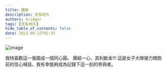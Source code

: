 ```yaml
---
title: 團結
description: 天長地久
authors: bridger
tags: [天長地久]
hide_table_of_contents: false
date: 2023-08-12T02:33
---
```



![image](https://e.brid.cf/i/2023/08/12/nun0th.webp)

<!-- truncate -->

我特喜歡這一張圍成一個同心圓。
團結一心，其利斷金!!!
這是女子大隊接力開跑前的信心喊話，我有幸能夠成為記錄下這一刻的參與者。